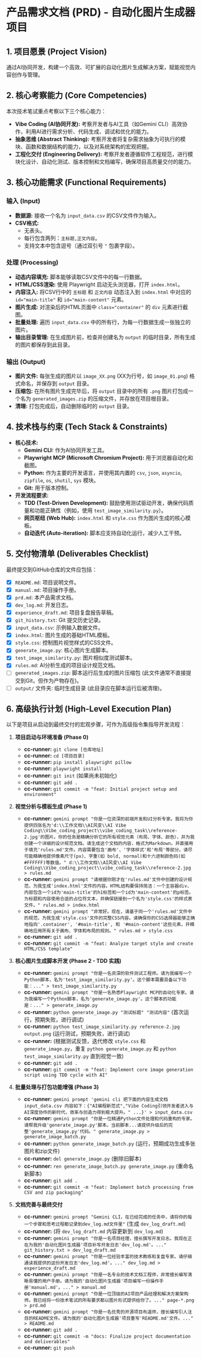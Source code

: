 # 产品需求文档 (PRD) - 自动化图片生成器项目

## 1. 项目愿景 (Project Vision)
通过AI协同开发，构建一个高效、可扩展的自动化图片生成解决方案，赋能视觉内容创作与管理。

## 2. 核心考察能力 (Core Competencies)
本次技术笔试重点考察以下三个核心能力：

*   **Vibe Coding (AI协同开发):** 考察开发者与AI工具（如Gemini CLI）高效协作，利用AI进行需求分析、代码生成、调试和优化的能力。
*   **抽象思维 (Abstract Thinking):** 考察开发者将复杂需求抽象为可执行的模块、函数和数据结构的能力，以及对系统架构的宏观把握。
*   **工程化交付 (Engineering Delivery):** 考察开发者遵循软件工程规范，进行模块化设计、自动化测试、版本控制和文档编写，确保项目高质量交付的能力。

## 3. 核心功能需求 (Functional Requirements)

### 输入 (Input)
*   **数据源:** 接收一个名为 `input_data.csv` 的CSV文件作为输入。
*   **CSV格式:** 
    *   无表头。
    *   每行包含两列：`主标题,正文内容`。
    *   支持文本中包含逗号（通过双引号 `"` 包裹字段）。

### 处理 (Processing)
*   **动态内容填充:** 脚本能够读取CSV文件中的每一行数据。
*   **HTML/CSS渲染:** 使用 Playwright 启动无头浏览器，打开 `index.html`。
*   **内容注入:** 将CSV行中的 `主标题` 和 `正文内容` 动态注入到 `index.html` 中对应的 `id="main-title"` 和 `id="main-content"` 元素。
*   **图片生成:** 对渲染后的HTML页面中 `class="container"` 的 `div` 元素进行截图。
*   **批量处理:** 遍历 `input_data.csv` 中的所有行，为每一行数据生成一张独立的图片。
*   **输出目录管理:** 在生成图片前，检查并创建名为 `output` 的临时目录，所有生成的图片都保存到此目录。

### 输出 (Output)
*   **图片文件:** 每张生成的图片以 `image_XX.png` (XX为行号，如 `image_01.png`) 格式命名，并保存到 `output` 目录。
*   **压缩包:** 在所有图片生成完毕后，将 `output` 目录中的所有 `.png` 图片打包成一个名为 `generated_images.zip` 的压缩文件，并存放在项目根目录。
*   **清理:** 打包完成后，自动删除临时的 `output` 目录。

## 4. 技术栈与约束 (Tech Stack & Constraints)

*   **核心技术:** 
    *   **Gemini CLI:** 作为AI协同开发工具。
    *   **Playwright MCP (Microsoft Chromium Project):** 用于浏览器自动化和截图。
    *   **Python:** 作为主要的开发语言，并使用其内置的 `csv`, `json`, `asyncio`, `zipfile`, `os`, `shutil`, `sys` 模块。
    *   **Git:** 用于版本控制。
*   **开发流程要求:** 
    *   **TDD (Test-Driven Development):** 鼓励使用测试驱动开发，确保代码质量和功能正确性（例如，使用 `test_image_similarity.py`）。
    *   **网页枢纽 (Web Hub):** `index.html` 和 `style.css` 作为图片生成的核心模板。
    *   **自动迭代 (Auto-iteration):** 脚本应支持自动化运行，减少人工干预。

## 5. 交付物清单 (Deliverables Checklist)
最终提交到GitHub仓库的文件应包括：

*   [x] `README.md`: 项目说明文件。
*   [x] `manual.md`: 项目操作手册。
*   [x] `prd.md`: 本产品需求文档。
*   [x] `dev_log.md`: 开发日志。
*   [x] `experience_draft.md`: 项目复盘报告草稿。
*   [x] `git_history.txt`: Git 提交历史记录。
*   [x] `input_data.csv`: 示例输入数据文件。
*   [x] `index.html`: 图片生成的基础HTML模板。
*   [x] `style.css`: 控制图片视觉样式的CSS文件。
*   [x] `generate_image.py`: 核心图片生成脚本。
*   [x] `test_image_similarity.py`: 图片相似度测试脚本。
*   [x] `rules.md`: AI分析生成的项目设计规范文档。
*   [ ] `generated_images.zip`: 脚本运行后生成的图片压缩包 (此文件通常不直接提交到Git，但作为产物存在)。
*   [ ] `output/` 文件夹: 临时生成目录 (此目录应在脚本运行后被清理)。

## 6. 高级执行计划 (High-Level Execution Plan)

以下是项目从启动到最终交付的宏观步骤，可作为高级指令集指导开发流程：

1.  **项目启动与环境准备 (Phase 0)**
    *   **cc-runner:** `git clone [仓库地址]`
    *   **cc-runner:** `cd [项目目录]`
    *   **cc-runner:** `pip install playwright pillow`
    *   **cc-runner:** `playwright install`
    *   **cc-runner:** `git init` (如果尚未初始化)
    *   **cc-runner:** `git add .`
    *   **cc-runner:** `git commit -m "feat: Initial project setup and environment"`

2.  **视觉分析与模板生成 (Phase 1)**
    *   **cc-runner:** `gemini prompt "你是一位资深的前端开发和UI分析专家。我将为你提供四张名为'd:\\工作文档\\AI风变\\AI Vibe Coding\\Vibe_coding_project\\vibe_coding_task\\reference-2.jpg'的图片。你的任务是精确分析它的所有视觉元素（布局、字体、颜色），并为我创建一个详细的设计规范文档。请生成这个文档的内容，格式为Markdown，并直接用于填充'rules.md'文件。内容需要包含'画布'、'字体样式'和'布局'等部分。请尽可能精确地提供像素尺寸(px)、字重(如 bold, normal)和十六进制颜色码(如 #FFFFFF)等数值。" d:\\工作文档\\AI风变\\AI Vibe Coding\\Vibe_coding_project\\vibe_coding_task\\reference-2.jpg > rules.md`
    *   **cc-runner:** `gemini prompt "请根据你刚才在'rules.md'文件中创建的设计规范，为我生成'index.html'文件的内容。HTML结构要保持简洁：一个主容器div，内部包含一个id为'main-title'的h1标签和一个id为'main-content'的p标签。为标题和内容使用合适的占位符文本，并确保链接到一个名为'style.css'的样式表文件。" rules.md > index.html`
    *   **cc-runner:** `gemini prompt "非常好。现在，请基于同一个'rules.md'文件中的规范，为我生成'style.css'文件的完整CSS内容。请确保你的CSS选择器能够正确地指向'.container', '#main-title', 和 '#main-content'这些元素，并精确地应用所有关于画布、字体和布局的规则。" rules.md > style.css`
    *   **cc-runner:** `git add .`
    *   **cc-runner:** `git commit -m "feat: Analyze target style and create HTML/CSS template"`

3.  **核心图片生成脚本开发 (Phase 2 - TDD 实践)**
    *   **cc-runner:** `gemini prompt "你是一名资深的软件测试工程师。请为我编写一个Python脚本，名为'test_image_similarity.py'。这个脚本需要具备以下功能：..." > test_image_similarity.py`
    *   **cc-runner:** `gemini prompt "你是一名熟悉Playwright MCP的自动化专家。请为我编写一个Python脚本，名为'generate_image.py'。这个脚本的功能是：..." > generate_image.py`
    *   **cc-runner:** `python generate_image.py "测试标题" "测试内容"` (首次运行，预期失败，进行调试)
    *   **cc-runner:** `python test_image_similarity.py reference-2.jpg output.png` (运行测试，预期失败，进行调试)
    *   **cc-runner:** (根据测试反馈，迭代修改 `style.css` 和 `generate_image.py`，重复 `python generate_image.py` 和 `python test_image_similarity.py` 直到视觉一致)
    *   **cc-runner:** `git add .`
    *   **cc-runner:** `git commit -m "feat: Implement core image generation script using TDD cycle with AI"`

4.  **批量处理与打包功能增强 (Phase 3)**
    *   **cc-runner:** `gemini prompt 'gemini cli 把下面的内容生成文档input_data.csv 内容如下：{"AI编程新范式","Vibe Coding引领开发者进入与AI深度协作的新时代，效率与创造力得到极大提升。" ...}' > input_data.csv`
    *   **cc-runner:** `gemini prompt "你是一位精通Python文件处理和代码重构的专家。请帮我升级'generate_image.py'脚本。当前脚本...请提供升级后的完整'generate_image.py'代码。" generate_image.py > generate_image_batch.py`
    *   **cc-runner:** `python generate_image_batch.py` (运行，预期成功生成多张图片和zip文件)
    *   **cc-runner:** `del generate_image.py` (删除旧脚本)
    *   **cc-runner:** `ren generate_image_batch.py generate_image.py` (重命名新脚本)
    *   **cc-runner:** `git add .`
    *   **cc-runner:** `git commit -m "feat: Implement batch processing from CSV and zip packaging"`

5.  **文档完善与最终交付**
    *   **cc-runner:** `gemini prompt "Gemini CLI，在已经完成的任务中，请将你的每一个步骤和思考过程都记录到dev_log.md文件里"` (生成 `dev_log_draft.md`)
    *   **cc-runner:** (将 `dev_log_draft.md` 内容更新到 `dev_log.md`)
    *   **cc-runner:** `gemini prompt "你是一名项目经理，擅长撰写开发日志。我现在正在为我的'自动化图片生成器'项目补写开发日志'dev_log.md'。..." git_history.txt > dev_log_draft.md`
    *   **cc-runner:** `gemini prompt "你是一位经验丰富的技术教练和复盘专家。请仔细通读我提供的这份开发日志'dev_log.md'。..." dev_log.md > experience_draft.md`
    *   **cc-runner:** `gemini prompt "你是一名专业的技术文档工程师，非常擅长编写清晰易懂的用户手册。请为我的'自动化图片生成器'项目编写一份操作手册'manual.md'。..." > manual.md`
    *   **cc-runner:** `gemini prompt "你是一位顶级的AI项目产品经理和解决方案架构师。我已经将一份技术笔试的所有要求都以图片形式提供给你了。..." page-*.png > prd.md`
    *   **cc-runner:** `gemini prompt "你是一名优秀的开源项目布道师，擅长编写引人注目的README文件。请为我的'自动化图片生成器'项目重写'README.md'文件。..." > README.md`
    *   **cc-runner:** `git add .`
    *   **cc-runner:** `git commit -m "docs: Finalize project documentation and deliverables"`
    *   **cc-runner:** `git push`